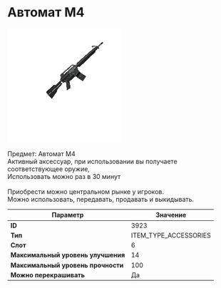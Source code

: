 # Автомат M4

![Item Image](../img/3923.webp?raw=true)

Предмет: Автомат M4<br>Активный аксессуар, при использовании вы получаете соответствующее оружие,<br>Использовать можно раз в 30 минут<br><br>Приобрести можно центральном рынке у игроков.<br>Можно использовать, передавать, продавать и выкидывать.


| Параметр | Значение |
|----------|----------|
| **ID** | 3923 |
| **Тип** | ITEM_TYPE_ACCESSORIES |
| **Слот** | 6 |
| **Максимальный уровень улучшения** | 14 |
| **Максимальный уровень прочности** | 100 |
| **Можно перекрашивать** | Да |

